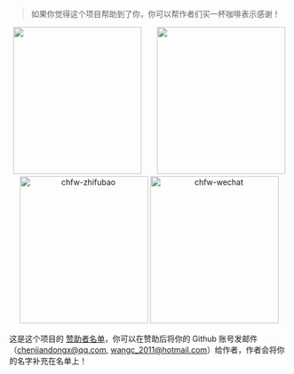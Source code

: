 > 如果你觉得这个项目帮助到了你，你可以帮作者们买一杯咖啡表示感谢！

<div align="center">
<img src="https://user-images.githubusercontent.com/19553554/35425853-500d6b5c-0299-11e8-80a1-ebb6629b497e.png" width=231 height=265>　　<img src="https://user-images.githubusercontent.com/19553554/35425854-504e716a-0299-11e8-81fc-4a511f1c47e8.png" width=231 height=265>
</div>

<div align="center">
<img width="231" height="265" alt="chfw-zhifubao" src="https://user-images.githubusercontent.com/4280312/35759159-cc5938ea-086f-11e8-892c-a9b60b4a8b3b.png">
<img width="231" height="265" alt="chfw-wechat" src="https://user-images.githubusercontent.com/4280312/35759160-ce2aa3c0-086f-11e8-8715-b8696da60341.png">
</div>

这是这个项目的 [赞助者名单](zh-cn/donors)，你可以在赞助后将你的 Github 账号发邮件（chenjiandongx@qq.com, wangc_2011@hotmail.com）给作者，作者会将你的名字补充在名单上！

